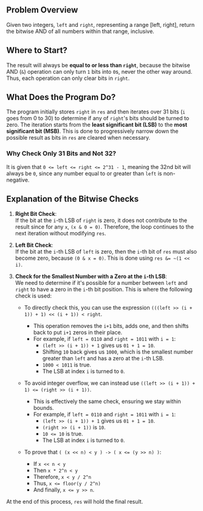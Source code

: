 ## Problem Overview

Given two integers, `left` and `right`, representing a range [left, right], return the bitwise AND of all numbers within that range, inclusive.

## Where to Start?

The result will always be **equal to or less than `right`**, because the bitwise AND (`&`) operation can only turn `1` bits into `0`s, never the other way around. Thus, each operation can only clear bits in `right`.

## What Does the Program Do?

The program initially stores `right` in `res` and then iterates over 31 bits (`i` goes from 0 to 30) to determine if any of `right`'s bits should be turned to zero. The iteration starts from the **least significant bit (LSB)** to the **most significant bit (MSB)**. This is done to progressively narrow down the possible result as bits in `res` are cleared when necessary.

### Why Check Only 31 Bits and Not 32?

It is given that `0 <= left <= right <= 2^31 - 1`, meaning the 32nd bit will always be `0`, since any number equal to or greater than `left` is non-negative.

## Explanation of the Bitwise Checks

1. **Right Bit Check**:  
    If the bit at the `i`-th LSB of `right` is zero, it does not contribute to the result since for any `x`, `(x & 0 = 0)`. Therefore, the loop continues to the next iteration without modifying `res`.
    
2. **Left Bit Check**:  
    If the bit at the `i`-th LSB of `left` is zero, then the `i`-th bit of `res` must also become zero, because `(0 & x = 0)`. This is done using `res &= ~(1 << i)`.
    
3. **Check for the Smallest Number with a Zero at the `i`-th LSB**:  
    We need to determine if it's possible for a number between `left` and `right` to have a zero in the `i`-th bit position. This is where the following check is used:
    
    - To directly check this, you can use the expression `(((left >> (i + 1)) + 1) << (i + 1)) < right`.
        
        - This operation removes the `i+1` bits, adds one, and then shifts back to put `i+1` zeros in their place.
        - For example, if `left = 0110` and `right = 1011` with `i = 1`:
            - `(left >> (i + 1)) + 1` gives us `01 + 1 = 10`.
            - Shifting `10` back gives us `1000`, which is the smallest number greater than `left` and has a zero at the `i`-th LSB.
            - `1000 < 1011` is true.
            - The LSB at index `i` is turned to `0`.
    - To avoid integer overflow, we can instead use `((left >> (i + 1)) + 1) <= (right >> (i + 1))`.
        
        - This is effectively the same check, ensuring we stay within bounds.
        - For example, if `left = 0110` and `right = 1011` with `i = 1`:
            - `(left >> (i + 1)) + 1` gives us `01 + 1 = 10`.
            - `(right >> (i + 1))` is `10`.
            - `10 <= 10` is true.
            - The LSB at index `i` is turned to `0`.
    - To prove that `( (x << n) < y ) -> ( x <= (y >> n) )`:
        
        - If `x << n < y`
        - Then `x * 2^n < y`
        - Therefore, `x < y / 2^n`
        - Thus, `x <= floor(y / 2^n)`
        - And finally, `x <= y >> n`.

At the end of this process, `res` will hold the final result.
